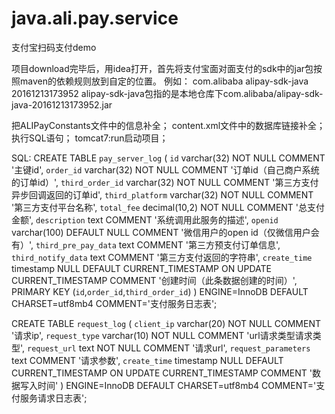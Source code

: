 # java.ali.pay.service
支付宝扫码支付demo

项目download完毕后，用idea打开，首先将支付宝面对面支付的sdk中的jar包按照maven的依赖规则放到自定的位置。
例如：
<dependency>
    <groupId>com.alibaba</groupId>
    <artifactId>alipay-sdk-java</artifactId>
    <version>20161213173952</version>
</dependency>
alipay-sdk-java包指的是本地仓库下com.alibaba/alipay-sdk-java-20161213173952.jar

把ALIPayConstants文件中的信息补全；
content.xml文件中的数据库链接补全；
执行SQL语句；
tomcat7:run启动项目；

SQL:
CREATE TABLE `pay_server_log` (
  `id` varchar(32) NOT NULL COMMENT '主键id',
  `order_id` varchar(32) NOT NULL COMMENT '订单id（自己商户系统的订单id）',
  `third_order_id` varchar(32) NOT NULL COMMENT '第三方支付异步回调返回的订单id',
  `third_platform` varchar(32) NOT NULL COMMENT '第三方支付平台名称',
  `total_fee` decimal(10,2) NOT NULL COMMENT '总支付金额',
  `description` text COMMENT '系统调用此服务的描述',
  `openid` varchar(100) DEFAULT NULL COMMENT '微信用户的open id（仅微信用户会有）',
  `third_pre_pay_data` text COMMENT '第三方预支付订单信息',
  `third_notify_data` text COMMENT '第三方支付返回的字符串',
  `create_time` timestamp NULL DEFAULT CURRENT_TIMESTAMP ON UPDATE CURRENT_TIMESTAMP COMMENT '创建时间（此条数据创建的时间）',
  PRIMARY KEY (`id`,`order_id`,`third_order_id`)
) ENGINE=InnoDB DEFAULT CHARSET=utf8mb4 COMMENT='支付服务日志表';

CREATE TABLE `request_log` (
  `client_ip` varchar(20) NOT NULL COMMENT '请求ip',
  `request_type` varchar(10) NOT NULL COMMENT 'url请求类型请求类型',
  `request_url` text NOT NULL COMMENT '请求url',
  `request_parameters` text COMMENT '请求参数',
  `create_time` timestamp NULL DEFAULT CURRENT_TIMESTAMP ON UPDATE CURRENT_TIMESTAMP COMMENT '数据写入时间'
) ENGINE=InnoDB DEFAULT CHARSET=utf8mb4 COMMENT='支付服务请求日志表';
